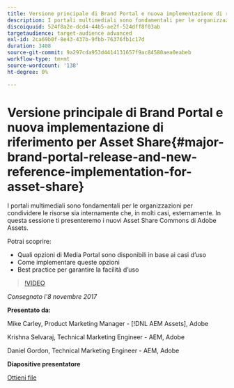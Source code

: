 ```yaml
---
title: Versione principale di Brand Portal e nuova implementazione di riferimento per Asset Share
description: I portali multimediali sono fondamentali per le organizzazioni per condividere le risorse sia internamente che, in molti casi, esternamente. In questa sessione presentiamo le nuove Asset Share Commons di Adobe Assets.
discoiquuid: 524f8a2e-dcd4-44b5-ae2f-524dff8f03ab
targetaudience: target-audience advanced
exl-id: 2ca69b0f-8e43-437b-9fbb-76376fb1c17d
duration: 3408
source-git-commit: 9a297cda953d4414131657f9ac84580aea0eabeb
workflow-type: tm+mt
source-wordcount: '138'
ht-degree: 0%

---
```


# Versione principale di Brand Portal e nuova implementazione di riferimento per Asset Share{#major-brand-portal-release-and-new-reference-implementation-for-asset-share}

I portali multimediali sono fondamentali per le organizzazioni per condividere le risorse sia internamente che, in molti casi, esternamente. In questa sessione ti presenteremo i nuovi Asset Share Commons di Adobe Assets.

Potrai scoprire:

* Quali opzioni di Media Portal sono disponibili in base ai casi d’uso
* Come implementare queste opzioni
* Best practice per garantire la facilità d’uso

>[!VIDEO](https://video.tv.adobe.com/v/20730/?quality=9)

*Consegnato l&#39;8 novembre 2017*

**Presentato da:**

Mike Carley, Product Marketing Manager - [!DNL AEM Assets], Adobe

Krishna Selvaraj, Technical Marketing Engineer - AEM, Adobe

Daniel Gordon, Technical Marketing Engineer - AEM, Adobe

**Diapositive presentatore**

[Ottieni file](assets/gems+bp-asset+share+nov+8+17+.pdf)
<!--
[Get back to the Overview](https://helpx.adobe.com/experience-manager/kt/eseminars/gems/aem-index.html)
-->
